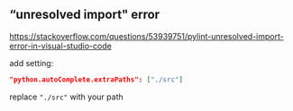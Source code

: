 ## “unresolved import" error

https://stackoverflow.com/questions/53939751/pylint-unresolved-import-error-in-visual-studio-code

add setting:

```json
"python.autoComplete.extraPaths": ["./src"]
```

replace `"./src"` with your path